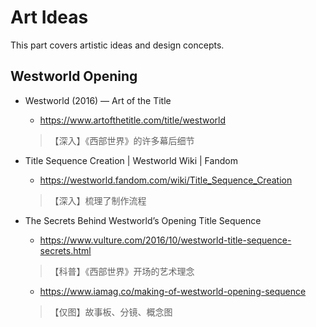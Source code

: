 # Art Ideas
This part covers artistic ideas and design concepts.


## Westworld Opening
* Westworld (2016) — Art of the Title
  * https://www.artofthetitle.com/title/westworld
  >【深入】《西部世界》的许多幕后细节
* Title Sequence Creation | Westworld Wiki | Fandom
  * https://westworld.fandom.com/wiki/Title_Sequence_Creation
  >【深入】梳理了制作流程

* The Secrets Behind Westworld’s Opening Title Sequence
  * https://www.vulture.com/2016/10/westworld-title-sequence-secrets.html
  >【科普】《西部世界》开场的艺术理念  
  * https://www.iamag.co/making-of-westworld-opening-sequence
  > 【仅图】故事板、分镜、概念图

